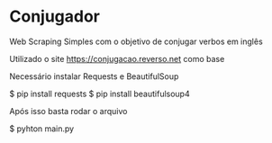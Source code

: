 # Conjugador
Web Scraping Simples com o objetivo de conjugar verbos em inglês

Utilizado o site https://conjugacao.reverso.net como base

Necessário instalar Requests e BeautifulSoup

$ pip install requests
$ pip install beautifulsoup4

Após isso basta rodar o arquivo 

$ pyhton main.py
